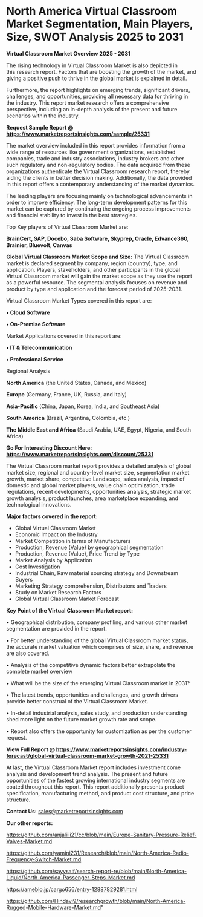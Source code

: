 # North America Virtual Classroom Market Segmentation, Main Players, Size, SWOT Analysis 2025 to 2031

<Strong> Virtual Classroom Market Overview 2025 - 2031</strong>

The rising technology in Virtual Classroom Market is also depicted in this research report. Factors that are boosting the growth of the market, and giving a positive push to thrive in the global market is explained in detail.

Furthermore, the report highlights on emerging trends, significant drivers, challenges, and opportunities, providing all necessary data for thriving in the industry. This report market research offers a comprehensive perspective, including an in-depth analysis of the present and future scenarios within the industry.

<strong>Request Sample Report @ <a href=https://www.marketreportsinsights.com/sample/25331>https://www.marketreportsinsights.com/sample/25331</a></strong>

The market overview included in this report provides information from a wide range of resources like government organizations, established companies, trade and industry associations, industry brokers and other such regulatory and non-regulatory bodies. The data acquired from these organizations authenticate the Virtual Classroom research report, thereby aiding the clients in better decision making. Additionally, the data provided in this report offers a contemporary understanding of the market dynamics.

The leading players are focusing mainly on technological advancements in order to improve efficiency. The long-term development patterns for this market can be captured by continuing the ongoing process improvements and financial stability to invest in the best strategies.

Top Key players of Virtual Classroom Market are:

<strong>BrainCert, SAP, Docebo, Saba Software, Skyprep, Oracle, Edvance360, Brainier, Bluevolt, Canvas</strong>

<strong><b>Global Virtual Classroom Market Scope and Size:</b></strong>
The Virtual Classroom market is declared segment by company, region (country), type, and application. Players, stakeholders, and other participants in the global Virtual Classroom market will gain the market scope as they use the report as a powerful resource. The segmental analysis focuses on revenue and product by type and application and the forecast period of 2025-2031.

Virtual Classroom Market Types covered in this report are:

<strong>• Cloud Software

• On-Premise Software</strong>

Market Applications covered in this report are:

<strong>• IT & Telecommunication

• Professional Service</strong> 

Regional Analysis

<strong>North America</strong> (the United States, Canada, and Mexico)

<strong>Europe</strong> (Germany, France, UK, Russia, and Italy)

<strong>Asia-Pacific</strong> (China, Japan, Korea, India, and Southeast Asia)

<strong>South America</strong> (Brazil, Argentina, Colombia, etc.)

<strong>The Middle East and Africa</strong> (Saudi Arabia, UAE, Egypt, Nigeria, and South Africa)

<strong>Go For Interesting Discount Here: <a href=https://www.marketreportsinsights.com/discount/25331>https://www.marketreportsinsights.com/discount/25331</a></strong>

The Virtual Classroom market report provides a detailed analysis of global market size, regional and country-level market size, segmentation market growth, market share, competitive Landscape, sales analysis, impact of domestic and global market players, value chain optimization, trade regulations, recent developments, opportunities analysis, strategic market growth analysis, product launches, area marketplace expanding, and technological innovations.

<strong><b>Major factors covered in the report:</b></strong>
<ul>
  <li>Global Virtual Classroom Market </li>
  <li>Economic Impact on the Industry</li>
  <li>Market Competition in terms of Manufacturers</li>
  <li>Production, Revenue (Value) by geographical segmentation</li>
  <li>Production, Revenue (Value), Price Trend by Type</li>
  <li>Market Analysis by Application</li>
  <li>Cost Investigation</li>
  <li>Industrial Chain, Raw material sourcing strategy and Downstream Buyers</li>
  <li>Marketing Strategy comprehension, Distributors and Traders</li>
  <li>Study on Market Research Factors</li>
  <li>Global Virtual Classroom Market Forecast</li>
</ul>

<strong><b>Key Point of the Virtual Classroom Market report:</b></strong>

• Geographical distribution, company profiling, and various other market segmentation are provided in the report.

• For better understanding of the global Virtual Classroom market status, the accurate market valuation which comprises of size, share, and revenue are also covered.

• Analysis of the competitive dynamic factors better extrapolate the complete market overview

• What will be the size of the emerging Virtual Classroom market in 2031?

• The latest trends, opportunities and challenges, and growth drivers provide better construal of the Virtual Classroom Market.

• In-detail industrial analysis, sales study, and production understanding shed more light on the future market growth rate and scope.

• Report also offers the opportunity for customization as per the customer request.

<strong><b>View Full Report @ <a href=https://www.marketreportsinsights.com/industry-forecast/global-virtual-classroom-market-growth-2021-25331>https://www.marketreportsinsights.com/industry-forecast/global-virtual-classroom-market-growth-2021-25331</a></b></strong>


At last, the Virtual Classroom Market report includes investment come analysis and development trend analysis. The present and future opportunities of the fastest growing international industry segments are coated throughout this report. This report additionally presents product specification, manufacturing method, and product cost structure, and price structure.

<strong>Contact Us:</strong>
sales@marketreportsinsights.com

<strong>Our other reports:</strong>

<a href=https://github.com/anjaliiii21/cc/blob/main/Europe-Sanitary-Pressure-Relief-Valves-Market.md>https://github.com/anjaliiii21/cc/blob/main/Europe-Sanitary-Pressure-Relief-Valves-Market.md</a>

<a href=https://github.com/yamini231/Research/blob/main/North-America-Radio-Frequency-Switch-Market.md>https://github.com/yamini231/Research/blob/main/North-America-Radio-Frequency-Switch-Market.md</a>

<a href=https://github.com/sayysaif/search-report-re/blob/main/North-America-Liquid/North-America-Passenger-Steps-Market.md>https://github.com/sayysaif/search-report-re/blob/main/North-America-Liquid/North-America-Passenger-Steps-Market.md</a>

<a href=https://ameblo.jp/cargo656/entry-12887829281.html>https://ameblo.jp/cargo656/entry-12887829281.html</a>

<a href=https://github.com/Hindavi9/researchgrowth/blob/main/North-America-Rugged-Mobile-Hardware-Market.md>https://github.com/Hindavi9/researchgrowth/blob/main/North-America-Rugged-Mobile-Hardware-Market.md</a>"
